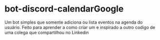 # bot-discord-calendarGoogle
Um bot simples que somente adiciona ou lista eventos na agenda do usuário. Feito para aprender a como criar um e inspirado a outro codigo de uma colega que compartilhou no Linkedin

